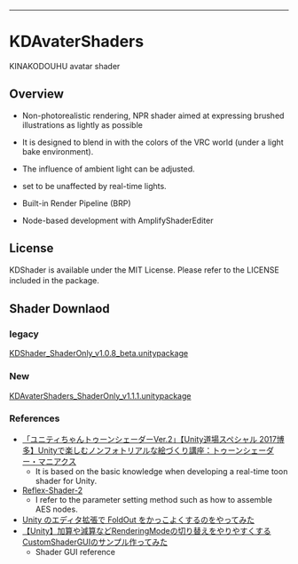 ---------------
# KDAvaterShaders
KINAKODOUHU avatar shader
 ## Overview

- Non-photorealistic rendering, NPR shader aimed at expressing brushed illustrations as lightly as possible
- It is designed to blend in with the colors of the VRC world (under a light bake environment).
- The influence of ambient light can be adjusted.
- set to be unaffected by real-time lights.

- Built-in Render Pipeline (BRP)
- Node-based development with AmplifyShaderEditer

## License
KDShader is available under the MIT License. Please refer to the LICENSE included in the package.
　 
## Shader Downlaod
### legacy
[KDShader_ShaderOnly_v1.0.8_beta.unitypackage](https://github.com/oki75/KDAvaterShaders/raw/b61c266afe94eaeb5b1dbd7c3804c133da1152a1/KDShader_ShaderOnly_v1.0.8_beta.unitypackage)
### New
[KDAvaterShaders_ShaderOnly_v1.1.1.unitypackage](https://github.com/oki75/KDAvaterShaders/raw/main/KDAvaterShaders_ShaderOnly_v1.1.1.unitypackage)

### References
- [「ユニティちゃんトゥーンシェーダーVer.2」【Unity道場スペシャル 2017博多】Unityで楽しむノンフォトリアルな絵づくり講座：トゥーンシェーダー・マニアクス](https://www.slideshare.net/UnityTechnologiesJapan/unity2017)
   - It is based on the basic knowledge when developing a real-time toon shader for Unity. 
- [Reflex-Shader-2](https://github.com/reflex1124/Reflex-Shader-2)
   - I refer to the parameter setting method such as how to assemble AES nodes.
- [Unity のエディタ拡張で FoldOut をかっこよくするのをやってみた](https://tips.hecomi.com/entry/2016/10/15/004144)
- [【Unity】加算や減算などRenderingModeの切り替えをやりやすくするCustomShaderGUIのサンプル作ってみた](https://redglasses67.jimdofree.com/2017-08-01-unity-customshaderguisample/)  
   - Shader GUI reference
